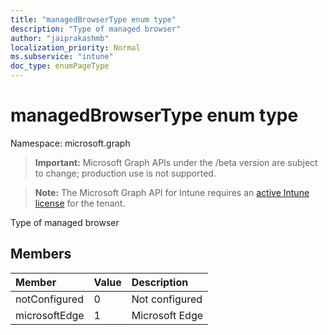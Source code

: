 ```yaml
---
title: "managedBrowserType enum type"
description: "Type of managed browser"
author: "jaiprakashmb"
localization_priority: Normal
ms.subservice: "intune"
doc_type: enumPageType
---
```


# managedBrowserType enum type

Namespace: microsoft.graph

> **Important:** Microsoft Graph APIs under the /beta version are subject to change; production use is not supported.

> **Note:** The Microsoft Graph API for Intune requires an [active Intune license](https://go.microsoft.com/fwlink/?linkid=839381) for the tenant.

Type of managed browser

## Members
|Member|Value|Description|
|:---|:---|:---|
|notConfigured|0|Not configured|
|microsoftEdge|1|Microsoft Edge|

